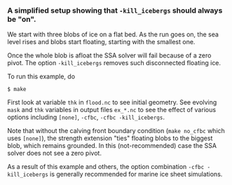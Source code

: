 ### A simplified setup showing that `-kill_icebergs` should always be "on".

We start with three blobs of ice on a flat bed.  As the run goes on,
the sea level rises and blobs start floating, starting with the
smallest one.

Once the whole blob is afloat the SSA solver will fail because of a
zero pivot.  The option `-kill_icebergs` removes such disconnected floating ice.

To run this example, do

    $ make

First look at variable `thk` in `flood.nc` to see initial geometry.
See evolving `mask` and `thk` variables in output files `ex_*.nc` to see
the effect of various options including `[none]`, `-cfbc`,
`-cfbc -kill_icebergs`.

Note that without the calving front boundary condition (`make no_cfbc`
which uses `[none]`), the strength extension "ties" floating blobs to the
biggest blob, which remains grounded.  In this (not-recommended) case the
SSA solver does not see a zero pivot.

As a result of this example and others, the option combination
`-cfbc -kill_icebergs` is generally recommended for marine ice sheet
simulations.
